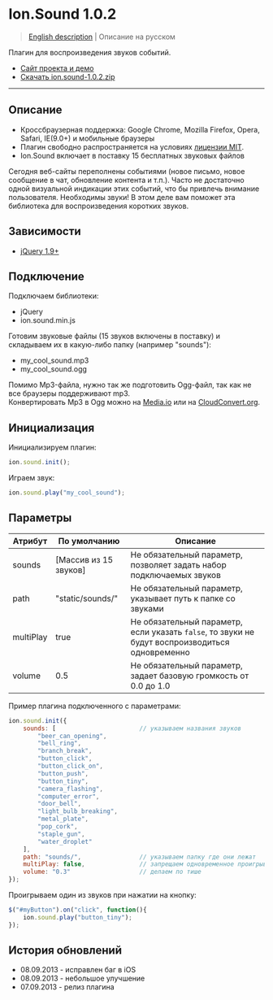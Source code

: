 # Ion.Sound 1.0.2

> <a href="readme.md">English description</a> | Описание на русском

Плагин для воспроизведения звуков событий.
* <a href="http://ionden.com/a/plugins/ion.sound/index.html">Сайт проекта и демо</a>
* <a href="http://ionden.com/a/plugins/ion.sound/ion.sound-1.0.2.zip">Скачать ion.sound-1.0.2.zip</a>

***

## Описание
* Кроссбраузерная поддержка: Google Chrome, Mozilla Firefox, Opera, Safari, IE(9.0+) и мобильные браузеры
* Плагин свободно распространяется на условиях <a href="http://ionden.com/a/plugins/licence.html" target="_blank">лицензии MIT</a>.
* Ion.Sound включает в поставку 15 бесплатных звуковых файлов

Сегодня веб-сайты переполнены событиями (новое письмо, новое сообщение в чат, обновление контента и т.п.). Часто не достаточно одной визуальной индикации этих событий, что бы привлечь внимание пользователя. Необходимы звуки! В этом деле вам поможет эта библиотека для воспроизведения коротких звуков.


## Зависимости
* <a href="http://jquery.com/" target="_blank">jQuery 1.9+</a>


## Подключение
Подключаем библиотеки:
* jQuery
* ion.sound.min.js

Готовим звуковые файлы (15 звуков включены в поставку) и складываем их в какую-либо папку (например "sounds"):
* my_cool_sound.mp3
* my_cool_sound.ogg

Помимо Mp3-файла, нужно так же подготовить Ogg-файл, так как не все браузеры поддерживают mp3.<br/>
Конвертировать Mp3 в Ogg можно на <a href="http://media.io/" target="_blank">Media.io</a> или на <a href="https://cloudconvert.org/formats#audio" target="_blank">CloudConvert.org</a>.


## Инициализация
Инициализируем плагин:
```javascript
ion.sound.init();
```

Играем звук:
```javascript
ion.sound.play("my_cool_sound");
```

## Параметры
<table class="options">
    <thead>
        <tr>
            <th>Атрибут</th>
            <th>По умолчанию</th>
            <th>Описание</th>
        </tr>
    </thead>
    <tbody>
        <tr>
            <td>sounds</td>
            <td>[Массив из 15 звуков]</td>
            <td>Не обязательный параметр, позволяет задать набор подключаемых звуков</td>
        </tr>
        <tr>
            <td>path</td>
            <td>"static/sounds/"</td>
            <td>Не обязательный параметр, указывает путь к папке со звуками</td>
        </tr>
        <tr>
            <td>multiPlay</td>
            <td>true</td>
            <td>Не обязательный параметр, если указать <code>false</code>, то звуки не будут воспроизводиться одновременно</td>
        </tr>
        <tr>
            <td>volume</td>
            <td>0.5</td>
            <td>Не обязательный параметр, задает базовую громкость от 0.0 до 1.0</td>
        </tr>
    </tbody>
</table>

Пример плагина подключенного с параметрами:
```javascript
ion.sound.init({
    sounds: [                       // указываем названия звуков
        "beer_can_opening",
        "bell_ring",
        "branch_break",
        "button_click",
        "button_click_on",
        "button_push",
        "button_tiny",
        "camera_flashing",
        "computer_error",
        "door_bell",
        "light_bulb_breaking",
        "metal_plate",
        "pop_cork",
        "staple_gun",
        "water_droplet"
    ],
    path: "sounds/",                // указываем папку где они лежат
    multiPlay: false,               // запрещаем одновременное проигрывание
    volume: "0.3"                   // делаем по тише
});
```

Проигрываем один из звуков при нажатии на кнопку:
```javascript
$("#myButton").on("click", function(){
    ion.sound.play("button_tiny");
});
```


## История обновлений
* 08.09.2013 - исправлен баг в iOS
* 08.09.2013 - небольшое улучшение
* 07.09.2013 - релиз плагина